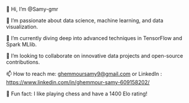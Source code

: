 👋 Hi, I’m @Samy-gmr

🌟 I’m passionate about data science, machine learning, and data visualization.

🚀 I’m currently diving deep into advanced techniques in TensorFlow and Spark MLlib.

🤝 I’m looking to collaborate on innovative data projects and open-source contributions.

📫 How to reach me: ghemmoursamy9@gmail.com or LinkedIn : https://www.linkedin.com/in/ghemmour-samy-609158202/

🎲 Fun fact: I like playing chess and have a 1400 Elo rating!

<!---
Samy-gmr/Samy-gmr is a ✨ special ✨ repository because its `README.md` (this file) appears on your GitHub profile.
You can click the Preview link to take a look at your changes.
--->
